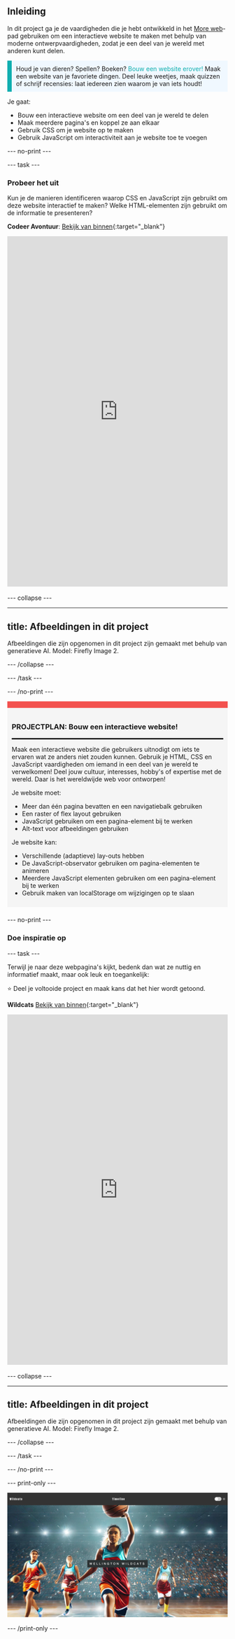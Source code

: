 ## Inleiding

In dit project ga je de vaardigheden die je hebt ontwikkeld in het [More web](https://projects.raspberrypi.org/en/pathways/more-web)-pad gebruiken om een interactieve website te maken met behulp van moderne ontwerpvaardigheden, zodat je een deel van je wereld met anderen kunt delen.

<p style="border-left: solid; border-width:10px; border-color: #0faeb0; background-color: aliceblue; padding: 10px;">
Houd je van dieren? Spellen? Boeken? <span style="color: #0faeb0">Bouw een website erover!</span> Maak een website van je favoriete dingen. Deel leuke weetjes, maak quizzen of schrijf recensies: laat iedereen zien waarom je van iets houdt!
</p>

Je gaat:

- Bouw een interactieve website om een deel van je wereld te delen
- Maak meerdere pagina's en koppel ze aan elkaar
- Gebruik CSS om je website op te maken
- Gebruik JavaScript om interactiviteit aan je website toe te voegen

\--- no-print ---

\--- task ---

### Probeer het uit

Kun je de manieren identificeren waarop CSS en JavaScript zijn gebruikt om deze website interactief te maken? Welke HTML-elementen zijn gebruikt om de informatie te presenteren?

**Codeer Avontuur**: [Bekijk van binnen](https://editor.raspberrypi.org/en/projects/share-your-world-coding){:target="_blank"}

<iframe src="https://editor.raspberrypi.org/en/embed/viewer/share-your-world-coding" width="100%" height="800" frameborder="0" marginwidth="0" marginheight="0" allowfullscreen> </iframe>

\--- collapse ---

---

## title: Afbeeldingen in dit project

Afbeeldingen die zijn opgenomen in dit project zijn gemaakt met behulp van generatieve AI. Model: Firefly Image 2.

\--- /collapse ---

\--- /task ---

\--- /no-print ---

<div style="border-top: 15px solid #f3524f; background-color: whitesmoke; margin-bottom: 20px; padding: 10px;">

### PROJECTPLAN: Bouw een interactieve website!

<hr style="border-top: 2px solid black;">

Maak een interactieve website die gebruikers uitnodigt om iets te ervaren wat ze anders niet zouden kunnen. Gebruik je HTML, CSS en JavaScript vaardigheden om iemand in een deel van je wereld te verwelkomen! Deel jouw cultuur, interesses, hobby's of expertise met de wereld. Daar is het wereldwijde web voor ontworpen!

Je website moet:

- Meer dan één pagina bevatten en een navigatiebalk gebruiken
- Een raster of flex layout gebruiken
- JavaScript gebruiken om een pagina-element bij te werken
- Alt-text voor afbeeldingen gebruiken

Je website kan:

- Verschillende (adaptieve) lay-outs hebben
- De JavaScript-observator gebruiken om pagina-elementen te animeren
- Meerdere JavaScript elementen gebruiken om een pagina-element bij te werken
- Gebruik maken van localStorage om wijzigingen op te slaan

</div>

\--- no-print ---

### Doe inspiratie op

\--- task ---

Terwijl je naar deze webpagina's kijkt, bedenk dan wat ze nuttig en informatief maakt, maar ook leuk en toegankelijk:

⭐ Deel je voltooide project en maak kans dat het hier wordt getoond.

<div>

**Wildcats** [Bekijk van binnen](https://editor.raspberrypi.org/en/projects/share-your-world-wildcats){:target="_blank"}

<div>
<iframe src="https://editor.raspberrypi.org/en/embed/viewer/share-your-world-wildcats" width="100%" height="800" frameborder="0" marginwidth="0" marginheight="0" allowfullscreen> </iframe>
</div>

\--- collapse ---

---

## title: Afbeeldingen in dit project

Afbeeldingen die zijn opgenomen in dit project zijn gemaakt met behulp van generatieve AI. Model: Firefly Image 2.

\--- /collapse ---

\--- /task ---

\--- /no-print ---

\--- print-only ---

![Wildcats voltooid project](images/wildcats.png)

\--- /print-only ---
